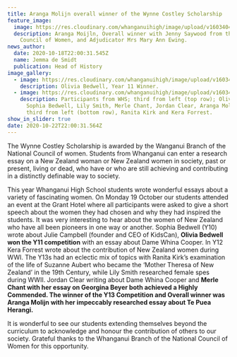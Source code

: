 ```yaml
---
title: Aranga Molijn overall winner of the Wynne Costley Scholarship
feature_image:
  image: https://res.cloudinary.com/whanganuihigh/image/upload/v1603404177/News/Aranga_Moijln_Overall_winner_with_Jenny_Saywood_from_the_National_Council_of_Women_and_Adjudicator_Mrs_Mary_Ann_Ewing.jpg
  description: Aranga Moijln, Overall winner with Jenny Saywood from the National
    Council of Women, and Adjudicator Mrs Mary Ann Ewing.
news_author:
  date: 2020-10-18T22:00:31.545Z
  name: Jemma de Smidt
  publication: Head of History
image_gallery:
  - image: https://res.cloudinary.com/whanganuihigh/image/upload/v1603404199/News/Olivia_Bedwell_Y11_Winner.jpg
    description: Olivia Bedwell, Year 11 Winner.
  - image: https://res.cloudinary.com/whanganuihigh/image/upload/v1603404226/News/Participants.jpg
    description: Participants from WHS; third from left (top row); Olivia Bedwell,
      Sophia Bedwell, Lily Smith, Merle Chant, Jordan Clear, Aranga Molijn and
      third from left (bottom row), Ranita Kirk and Kera Forrest.
show_in_slider: true
date: 2020-10-22T22:00:31.564Z
---
```

The Wynne Costley Scholarship is awarded by the Wanganui Branch of the National Council of women. Students from Whanganui can enter a research essay on a New Zealand woman or New Zealand women in society, past or present, living or dead, who have or who are still achieving and contributing in a distinctly definable way to society.

This year Whanganui High School students wrote wonderful essays about a variety of fascinating women. On Monday 19 October our students attended an event at the Grant Hotel where all participants were asked to give a short speech about the women they had chosen and why they had inspired the students. It was very interesting to hear about the women of New Zealand who have all been pioneers in one way or another. Sophia Bedwell (Y10) wrote about Julie Campbell (founder and CEO of KidsCan), **Olivia Bedwell won the Y11 competition** with an essay about Dame Whina Cooper. In Y12 Kera Forrest wrote about the contribution of New Zealand women during WWI. The Y13s had an eclectic mix of topics with Ranita Kirk’s examination of the life of Suzanne Aubert who became the ‘Mother Theresa of New Zealand’ in the 19th Century, while Lily Smith researched female spes during WWII. Jordan Clear writing about Dame Whina Cooper and **Merle Chant with her essay on Georgina Beyer both achieved a Highly Commended. The winner of the Y13 Competition and Overall winner was Aranga Molijn with her impeccably researched essay about Te Puea Herangi.**

It is wonderful to see our students extending themselves beyond the curriculum to acknowledge and honour the contribution of others to our society. Grateful thanks to the Whanganui Branch of the National Council of Women for this opportunity.
